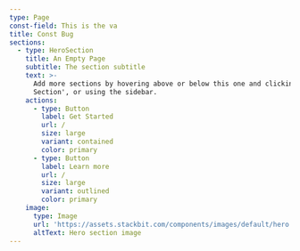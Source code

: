 ```yaml
---
type: Page
const-field: This is the va
title: Const Bug
sections:
  - type: HeroSection
    title: An Empty Page
    subtitle: The section subtitle
    text: >-
      Add more sections by hovering above or below this one and clicking '+ Add
      Section', or using the sidebar.
    actions:
      - type: Button
        label: Get Started
        url: /
        size: large
        variant: contained
        color: primary
      - type: Button
        label: Learn more
        url: /
        size: large
        variant: outlined
        color: primary
    image:
      type: Image
      url: 'https://assets.stackbit.com/components/images/default/hero.png'
      altText: Hero section image
---
```

